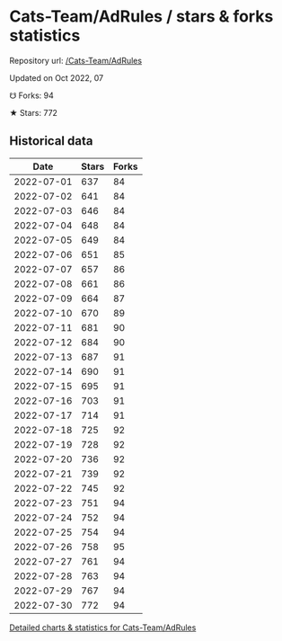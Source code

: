# Cats-Team/AdRules / stars & forks statistics

Repository url: [/Cats-Team/AdRules](https://github.com/Cats-Team/AdRules)

Updated on Oct 2022, 07

☋ Forks: 94

★ Stars: 772

## Historical data
| Date | Stars | Forks |
|------|-------|-------|
| 2022-07-01 | 637 | 84 | 
| 2022-07-02 | 641 | 84 | 
| 2022-07-03 | 646 | 84 | 
| 2022-07-04 | 648 | 84 | 
| 2022-07-05 | 649 | 84 | 
| 2022-07-06 | 651 | 85 | 
| 2022-07-07 | 657 | 86 | 
| 2022-07-08 | 661 | 86 | 
| 2022-07-09 | 664 | 87 | 
| 2022-07-10 | 670 | 89 | 
| 2022-07-11 | 681 | 90 | 
| 2022-07-12 | 684 | 90 | 
| 2022-07-13 | 687 | 91 | 
| 2022-07-14 | 690 | 91 | 
| 2022-07-15 | 695 | 91 | 
| 2022-07-16 | 703 | 91 | 
| 2022-07-17 | 714 | 91 | 
| 2022-07-18 | 725 | 92 | 
| 2022-07-19 | 728 | 92 | 
| 2022-07-20 | 736 | 92 | 
| 2022-07-21 | 739 | 92 | 
| 2022-07-22 | 745 | 92 | 
| 2022-07-23 | 751 | 94 | 
| 2022-07-24 | 752 | 94 | 
| 2022-07-25 | 754 | 94 | 
| 2022-07-26 | 758 | 95 | 
| 2022-07-27 | 761 | 94 | 
| 2022-07-28 | 763 | 94 | 
| 2022-07-29 | 767 | 94 | 
| 2022-07-30 | 772 | 94 | 


[Detailed charts & statistics for Cats-Team/AdRules](https://reviewgithub.com/rep/Cats-Team/AdRules)

